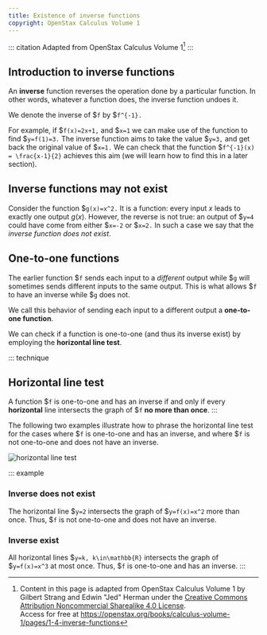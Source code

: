 ```yaml
---
title: Existence of inverse functions
copyright: OpenStax Calculus Volume 1
---
```


<!-- prettier-ignore-start -->
::: citation
Adapted from OpenStax Calculus Volume 1[^cite]
:::
<!-- prettier-ignore-end -->

## Introduction to inverse functions

An **inverse** function reverses the operation done by a particular function. In
other words, whatever a function does, the inverse function undoes it.

We denote the inverse of $`f` by $`f^{-1}.`

For example, if
$`f(x)=2x+1,` and $`x=1` we can make use of the function
to find $`y=f(1)=3.` The inverse function aims to take the value
$`y=3,`
and get back the original value of
$`x=1.` We can check that the function
$`f^{-1}(x) = \frac{x-1}{2}` achieves this
aim (we will learn how to find this in a later section).

## Inverse functions may not exist

Consider the function $`g(x)=x^2.` It is a function: every input $x$ leads to exactly
one output $g(x)$. However, the reverse is not true: an output of $`y=4` could have
come from either $`x=-2` or $`x=2.` In such a case we say that the _inverse
function does not exist_.

## One-to-one functions

The earlier function $`f` sends each input to a _different_ output while $`g`
will sometimes sends different inputs to the same output. This is what allows $`f`
to have an inverse while $`g` does not.

We call this behavior of sending each input to a different output a **one-to-one
function**.

We can check if a function is one-to-one (and thus its inverse exist) by
employing the **horizontal line test**.

<!-- prettier-ignore-start -->
::: technique

## Horizontal line test

A function $`f` is one-to-one and has an inverse if and only if every **horizontal** line intersects the graph of $`f` **no more than once**.
:::
<!-- prettier-ignore-end -->

The following two examples illustrate how to phrase the horizontal line test for
the cases where $`f` is one-to-one and has an inverse, and where $`f` is not
one-to-one and does not have an inverse.

![horizontal line test](/images/h2/fns/openStax_functions_horizontal.jpeg)

<!-- prettier-ignore-start -->
::: example

### Inverse does not exist

The horizontal line $`y=2` intersects the graph of $`y=f(x)=x^2` more than once. Thus, $`f` is not one-to-one and does not have an inverse.

### Inverse exist

All horizontal lines $`y=k, k\in\mathbb{R}` intersects the graph of $`y=f(x)=x^3` at most once. Thus, $`f` is one-to-one and has an inverse.
:::
<!-- prettier-ignore-end -->

[^cite]:
    Content in this page is adapted from OpenStax Calculus Volume 1 by Gilbert
    Strang and Edwin "Jed" Herman under the
    [Creative Commons Attribution Noncommercial Sharealike 4.0 License](https://creativecommons.org/licenses/by-nc-sa/4.0).\
    Access
    for free at
    <https://openstax.org/books/calculus-volume-1/pages/1-4-inverse-functions>
